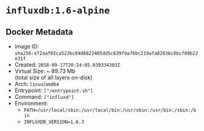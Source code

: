 # `influxdb:1.6-alpine`

## Docker Metadata

- Image ID: `sha256:e72aaf02ca523bc84d6822405dd5c639fda76bc219afa82836c8bcf09b22e31f`
- Created: `2018-09-17T20:24:05.039334303Z`
- Virtual Size: ~ 89.73 Mb  
  (total size of all layers on-disk)
- Arch: `linux`/`amd64`
- Entrypoint: `["/entrypoint.sh"]`
- Command: `["influxd"]`
- Environment:
  - `PATH=/usr/local/sbin:/usr/local/bin:/usr/sbin:/usr/bin:/sbin:/bin`
  - `INFLUXDB_VERSION=1.6.3`
